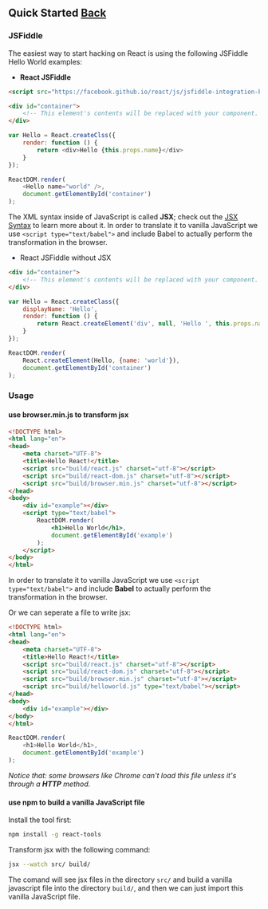 ## Quick Started [Back](./../react.md)

### JSFiddle

The easiest way to start hacking on React is using the following JSFiddle Hello World examples:

-  **React JSFiddle**

```html
<script src="https://facebook.github.io/react/js/jsfiddle-integration-babel.js"></script>

<div id="container">
    <!-- This element's contents will be replaced with your component. -->
</div>
```

```js
var Hello = React.createClss({
    render: function () {
        return <div>Hello {this.props.name}</div>
    }
});

ReactDOM.render(
    <Hello name="world" />,
    document.getElementById('container')
);
```

The XML syntax inside of JavaScript is called **JSX**; check out the [JSX Syntax](./../jsx_syntax/jsx_syntax.md) to learn more about it. In order to translate it to vanilla JavaScript we use `<script type="text/babel">` and include Babel to actually perform the transformation in the browser.

-  React JSFiddle without JSX

```html
<div id="container">
    <!-- This element's contents will be replaced with your component. -->
</div>
```

```js
var Hello = React.createClass({
    displayName: 'Hello',
    render: function () {
        return React.createElement('div', null, 'Hello ', this.props.name);
    }
});

ReactDOM.render(
    React.createElement(Hello, {name: 'world'}),
    document.getElementById('container')
);
```

### Usage

#### use browser.min.js to transform jsx

```html
<!DOCTYPE html>
<html lang="en">
<head>
    <meta charset="UTF-8">
    <title>Hello React!</title>
    <script src="build/react.js" charset="utf-8"></script>
    <script src="build/react-dom.js" charset="utf-8"></script>
    <script src="build/browser.min.js" charset="utf-8"></script>
</head>
<body>
    <div id="example"></div>
    <script type="text/babel">
        ReactDOM.render(
            <h1>Hello World</h1>,
            document.getElementById('example')
        );
    </script>
</body>
</html>
```

In order to translate it to vanilla JavaScript we use `<script type="text/babel">` and include **Babel** to actually perform the transformation in the browser.

Or we can seperate a file to write jsx:

```html
<!DOCTYPE html>
<html lang="en">
<head>
    <meta charset="UTF-8">
    <title>Hello React!</title>
    <script src="build/react.js" charset="utf-8"></script>
    <script src="build/react-dom.js" charset="utf-8"></script>
    <script src="build/browser.min.js" charset="utf-8"></script>
    <script src="build/helloworld.js" type="text/babel"></script>
</head>
<body>
    <div id="example"></div>
</body>
</html>
```

```js
ReactDOM.render(
    <h1>Hello World</h1>,
    document.getElementById('example')
);
```

*Notice that: some browsers like Chrome can't load this file unless it's through a **HTTP** method.*

#### use npm to build a vanilla JavaScript file

Install the tool first:

```bash
npm install -g react-tools
```

Transform jsx with the following command:

```bash
jsx --watch src/ build/
```

The comand will see jsx files in the directory `src/` and build a vanilla javascript file into the directory `build/`, and then we can just import this vanilla JavaScript file.